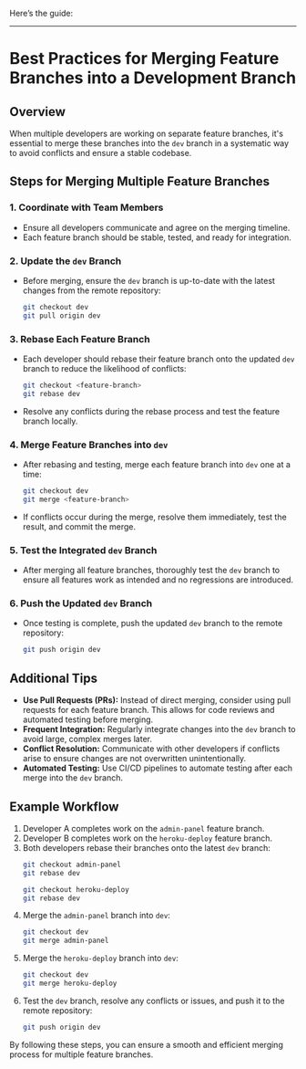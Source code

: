 Here’s the guide:

---

# Best Practices for Merging Feature Branches into a Development Branch

## Overview
When multiple developers are working on separate feature branches, it's essential to merge these branches into the `dev` branch in a systematic way to avoid conflicts and ensure a stable codebase.

## Steps for Merging Multiple Feature Branches

### 1. **Coordinate with Team Members**
   - Ensure all developers communicate and agree on the merging timeline.
   - Each feature branch should be stable, tested, and ready for integration.

### 2. **Update the `dev` Branch**
   - Before merging, ensure the `dev` branch is up-to-date with the latest changes from the remote repository:
     ```bash
     git checkout dev
     git pull origin dev
     ```

### 3. **Rebase Each Feature Branch**
   - Each developer should rebase their feature branch onto the updated `dev` branch to reduce the likelihood of conflicts:
     ```bash
     git checkout <feature-branch>
     git rebase dev
     ```
   - Resolve any conflicts during the rebase process and test the feature branch locally.

### 4. **Merge Feature Branches into `dev`**
   - After rebasing and testing, merge each feature branch into `dev` one at a time:
     ```bash
     git checkout dev
     git merge <feature-branch>
     ```
   - If conflicts occur during the merge, resolve them immediately, test the result, and commit the merge.

### 5. **Test the Integrated `dev` Branch**
   - After merging all feature branches, thoroughly test the `dev` branch to ensure all features work as intended and no regressions are introduced.

### 6. **Push the Updated `dev` Branch**
   - Once testing is complete, push the updated `dev` branch to the remote repository:
     ```bash
     git push origin dev
     ```

## Additional Tips
- **Use Pull Requests (PRs):** Instead of direct merging, consider using pull requests for each feature branch. This allows for code reviews and automated testing before merging.
- **Frequent Integration:** Regularly integrate changes into the `dev` branch to avoid large, complex merges later.
- **Conflict Resolution:** Communicate with other developers if conflicts arise to ensure changes are not overwritten unintentionally.
- **Automated Testing:** Use CI/CD pipelines to automate testing after each merge into the `dev` branch.

## Example Workflow
1. Developer A completes work on the `admin-panel` feature branch.
2. Developer B completes work on the `heroku-deploy` feature branch.
3. Both developers rebase their branches onto the latest `dev` branch:
   ```bash
   git checkout admin-panel
   git rebase dev

   git checkout heroku-deploy
   git rebase dev
   ```
4. Merge the `admin-panel` branch into `dev`:
   ```bash
   git checkout dev
   git merge admin-panel
   ```
5. Merge the `heroku-deploy` branch into `dev`:
   ```bash
   git checkout dev
   git merge heroku-deploy
   ```
6. Test the `dev` branch, resolve any conflicts or issues, and push it to the remote repository:
   ```bash
   git push origin dev
   ```

By following these steps, you can ensure a smooth and efficient merging process for multiple feature branches.